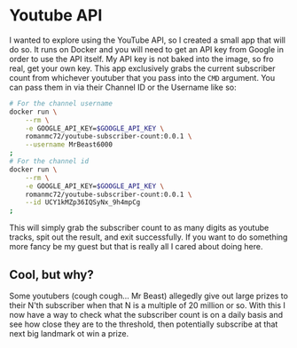 # Youtube API

I wanted to explore using the YouTube API, so I created a small app that will do so. It runs on Docker and you will need to get an API key from Google in order to use the API itself. My API key is not baked into the image, so fro real, get your own key. This app exclusively grabs the current subscriber count from whichever youtuber that you pass into the `CMD` argument. You can pass them in via their Channel ID or the Username like so:

```bash
# For the channel username
docker run \
    --rm \
    -e GOOGLE_API_KEY=$GOOGLE_API_KEY \
    romanmc72/youtube-subscriber-count:0.0.1 \
    --username MrBeast6000
;
# For the channel id
docker run \
    --rm \
    -e GOOGLE_API_KEY=$GOOGLE_API_KEY \
    romanmc72/youtube-subscriber-count:0.0.1 \
    --id UCY1kMZp36IQSyNx_9h4mpCg
;
```

This will simply grab the subscriber count to as many digits as youtube tracks, spit out the result, and exit successfully. If you want to do something more fancy be my guest but that is really all I cared about doing here.

## Cool, but why?

Some youtubers (cough cough... Mr Beast) allegedly give out large prizes to their N'th subscriber when that N is a multiple of 20 million or so. With this I now have a way to check what the subscriber count is on a daily basis and see how close they are to the threshold, then potentially subscribe at that next big landmark ot win a prize.

